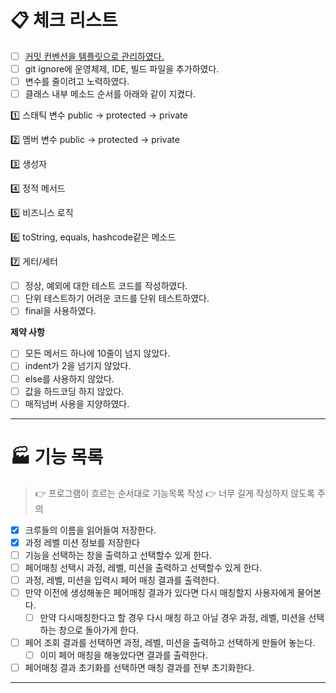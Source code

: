 # 📋 체크 리스트

- [ ]  [커밋 컨벤션을 템플릿으로 관리하였다.](https://goto-pangyo.tistory.com/202)
- [ ]  git ignore에 운영체제, IDE, 빌드 파일을 추가하였다.
- [ ]  변수를 줄이려고 노력하였다.
- [ ]  클래스 내부 메소드 순서를 아래와 같이 지켰다.

  1️⃣ 스태틱 변수 public → protected → private

  2️⃣ 멤버 변수 public → protected → private

  3️⃣ 생성자

  4️⃣ 정적 메서드

  5️⃣ 비즈니스 로직

  6️⃣ toString, equals, hashcode같은 메소드

  7️⃣ 게터/세터

- [ ]  정상, 예외에 대한 테스트 코드를 작성하였다.
- [ ]  단위 테스트하기 어려운 코드를 단위 테스트하였다.
- [ ]  final을 사용하였다.

**제약 사항**

- [ ]  모든 메서드 하나에 10줄이 넘지 않았다.
- [ ]  indent가 2을 넘기지 않았다.
- [ ]  else를 사용하지 않았다.
- [ ]  값을 하드코딩 하지 않았다.
- [ ]  매직넘버 사용을 지양하였다.

---

# 🏭 기능 목록

> 👉 프로그램이 흐르는 순서대로 기능목록 작성
👉 너무 길게 작성하지 않도록 주의
>
- [x]  크루들의 이름을 읽어들여 저장한다.
- [x]  과정 레벨 미션 정보를 저장한다
- [ ]  기능을 선택하는 창을 출력하고 선택할수 있게 한다.
- [ ]  페어매칭 선택시 과정, 레벨, 미션을 출력하고 선택할수 있게 한다.
- [ ]  과정, 레벨, 미션을 입력시 페어 매칭 결과를 출력한다.
- [ ]  만약 이전에 생성해놓은 페어매칭 결과가 있다면 다시 매칭할지 사용자에게 물어본다.
    - [ ]  만약 다시매칭한다고 할 경우 다시 매칭 하고 아닐 경우 과정, 레벨, 미션을 선택하는 창으로 돌아가게 한다.
- [ ]  페어 조회 결과를 선택하면 과정, 레벨, 미션을 출력하고 선택하게 만들어 놓는다.
    - [ ]  이미 페어 매칭을 해놓았다면 결과를 출력한다.
- [ ]  페어매칭 결과 초기화를 선택하면 매칭 결과를 전부 초기화한다.

---